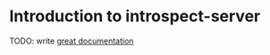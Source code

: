 # Introduction to introspect-server

TODO: write [great documentation](http://jacobian.org/writing/great-documentation/what-to-write/)
